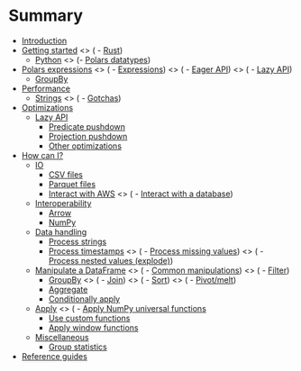 # Summary

- [Introduction](introduction.md)
- [Getting started](quickstart/intro.md)
  \<> (    - [Rust](quickstart/rust.md))
  - [Python](quickstart/python.md)
    \<> (- [Polars datatypes](datatypes.md))
- [Polars expressions](dsl/intro.md)
  \<> (    - [Expressions](dsl/expressions.md))
  \<> (    - [Eager API](dsl/eager.md))
  \<> (    - [Lazy API](dsl/lazy.md))
  - [GroupBy](dsl/groupby.md)
- [Performance](performance/intro.md)
  - [Strings](performance/strings.md)
    \<> (    - [Gotchas](performance/gotchas.md))
- [Optimizations](optimizations/intro.md)
  - [Lazy API](optimizations/lazy/intro.md)
    - [Predicate pushdown](optimizations/lazy/predicate-pushdown.md)
    - [Projection pushdown](optimizations/lazy/projection-pushdown.md)
    - [Other optimizations](optimizations/lazy/other-optimizations.md)
- [How can I?](howcani/intro.md)
  - [IO](howcani/io/intro.md)
    - [CSV files](howcani/io/csv.md)
    - [Parquet files](howcani/io/parquet.md)
    - [Interact with AWS](howcani/io/aws.md)
      \<> (        - [Interact with a database](howcani/io/database.md))
  - [Interoperability](howcani/interop/intro.md)
    - [Arrow](howcani/interop/arrow.md)
    - [NumPy](howcani/interop/numpy.md)
  - [Data handling](howcani/data/intro.md)
    - [Process strings](howcani/data/strings.md)
    - [Process timestamps](howcani/data/timestamps.md)
      \<> (        - [Process missing values](howcani/missing.md))
      \<> (        - [Process nested values (explode)](howcani/explode.md))
  - [Manipulate a DataFrame](howcani/df/intro.md)
    \<> (        - [Common manipulations](howcani/df/common-manipulations.md))
    \<> (        - [Filter](howcani/df/filter.md))
    - [GroupBy](howcani/df/groupby.md)
      \<> (        - [Join](howcani/df/join.md))
      \<> (        - [Sort](howcani/df/sort.md))
      \<> (        - [Pivot/melt](howcani/df/pivot-melt.md))
    - [Aggregate](howcani/df/aggregate.md)
    - [Conditionally apply](howcani/df/conditionally-apply.md)
  - [Apply](howcani/apply/intro.md)
    \<> (        - [Apply NumPy universal functions](howcani/apply/numpy-ufuncs.md)
    - [Use custom functions](howcani/apply/udfs.md)
    - [Apply window functions](howcani/apply/window-functions.md)
  - [Miscellaneous](howcani/misc/intro.md)
    - [Group statistics](howcani/misc/group-statistics.md)
- [Reference guides](references.md)
